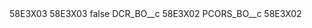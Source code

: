 <?xml version="1.0" encoding="UTF-8"?>
<CustomMetadata xmlns="http://soap.sforce.com/2006/04/metadata" xmlns:xsi="http://www.w3.org/2001/XMLSchema-instance" xmlns:xsd="http://www.w3.org/2001/XMLSchema">
    <description>58E3X03</description>
    <label>58E3X03</label>
    <protected>false</protected>
    <values>
        <field>DCR_BO__c</field>
        <value xsi:type="xsd:string">58E3X02</value>
    </values>
    <values>
        <field>PCORS_BO__c</field>
        <value xsi:type="xsd:string">58E3X02</value>
    </values>
</CustomMetadata>

